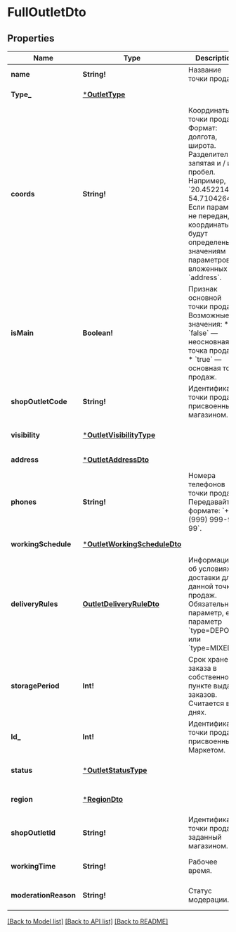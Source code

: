 # FullOutletDto

## Properties
Name | Type | Description | Notes
------------ | ------------- | ------------- | -------------
**name** | **String!** | Название точки продаж.  | [default to null]
**Type_** | [***OutletType**](OutletType.md) |  | [default to null]
**coords** | **String!** | Координаты точки продаж.  Формат: долгота, широта. Разделители: запятая и / или пробел. Например, &#x60;20.4522144, 54.7104264&#x60;.  Если параметр не передан, координаты будут определены по значениям параметров, вложенных в &#x60;address&#x60;.  | [optional] [default to null]
**isMain** | **Boolean!** | Признак основной точки продаж.  Возможные значения:  * &#x60;false&#x60; — неосновная точка продаж. * &#x60;true&#x60; — основная точка продаж.  | [optional] [default to null]
**shopOutletCode** | **String!** | Идентификатор точки продаж, присвоенный магазином. | [optional] [default to null]
**visibility** | [***OutletVisibilityType**](OutletVisibilityType.md) |  | [optional] [default to null]
**address** | [***OutletAddressDto**](OutletAddressDTO.md) |  | [default to null]
**phones** | **String!** | Номера телефонов точки продаж. Передавайте в формате: &#x60;+7 (999) 999-99-99&#x60;.  | [default to null]
**workingSchedule** | [***OutletWorkingScheduleDto**](OutletWorkingScheduleDTO.md) |  | [default to null]
**deliveryRules** | [**OutletDeliveryRuleDto**](OutletDeliveryRuleDTO.md) | Информация об условиях доставки для данной точки продаж.  Обязательный параметр, если параметр &#x60;type&#x3D;DEPOT&#x60; или &#x60;type&#x3D;MIXED&#x60;.  | [optional] [default to null]
**storagePeriod** | **Int!** | Срок хранения заказа в собственном пункте выдачи заказов. Считается в днях. | [optional] [default to null]
**Id_** | **Int!** | Идентификатор точки продаж, присвоенный Маркетом. | [optional] [default to null]
**status** | [***OutletStatusType**](OutletStatusType.md) |  | [optional] [default to null]
**region** | [***RegionDto**](RegionDTO.md) |  | [optional] [default to null]
**shopOutletId** | **String!** | Идентификатор точки продаж, заданный магазином. | [optional] [default to null]
**workingTime** | **String!** | Рабочее время. | [optional] [default to null]
**moderationReason** | **String!** | Статус модерации. | [optional] [default to null]

[[Back to Model list]](../README.md#documentation-for-models) [[Back to API list]](../README.md#documentation-for-api-endpoints) [[Back to README]](../README.md)


